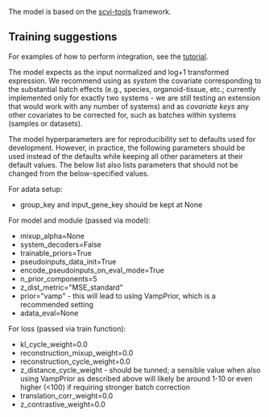 The model is based on the [scvi-tools](https://scvi-tools.org/) framework.

## Training suggestions

For examples of how to perform integration, see the [tutorial](https://github.com/theislab/cross_system_integration/blob/main/tutorials/integration_VAMP%2BCYC.ipynb).

The model expects as the input normalized and log+1 transformed expression. 
We recommend using as _system_ the covariate corresponding to the substantial batch effects (e.g., species, organoid-tissue, etc.; currently implemented only for exactly two systems - we are still testing an extension that would work with any number of systems) and as _covariate keys_ any other covariates to be corrected for, such as batches within systems (samples or datasets).

The model hyperparameters are for reproducibility set to defaults used for development. However, in practice, the following parameters should be used instead of the defaults while keeping all other parameters at their default values. The below list also lists parameters that should not be changed from the below-specified values.

For adata setup:
- group_key and input_gene_key should be kept at None

For model and module (passed via model):
- mixup_alpha=None
- system_decoders=False
- trainable_priors=True
- pseudoinputs_data_init=True
- encode_pseudoinputs_on_eval_mode=True
- n_prior_components=5
- z_dist_metric="MSE_standard"
- prior="vamp" - this will lead to using VampPrior, which is a recommended setting
- adata_eval=None

For loss (passed via train function):
- kl_cycle_weight=0.0
- reconstruction_mixup_weight=0.0
- reconstruction_cycle_weight=0.0
- z_distance_cycle_weight - should be tunned; a sensible value when also using VampPrior as described above will likely be around 1-10 or even higher (<100) if requiring stronger batch correction
- translation_corr_weight=0.0
- z_contrastive_weight=0.0


